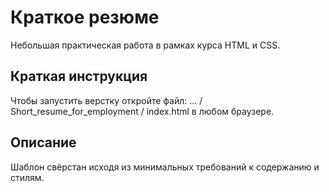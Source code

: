 # Краткое резюме
Небольшая практическая работа в рамках курса HTML и CSS.

## Краткая инструкция
Чтобы запустить верстку откройте файл: ... / Short_resume_for_employment / index.html в любом браузере.

## Описание
Шаблон свёрстан исходя из минимальных требований к содержанию и стилям.
